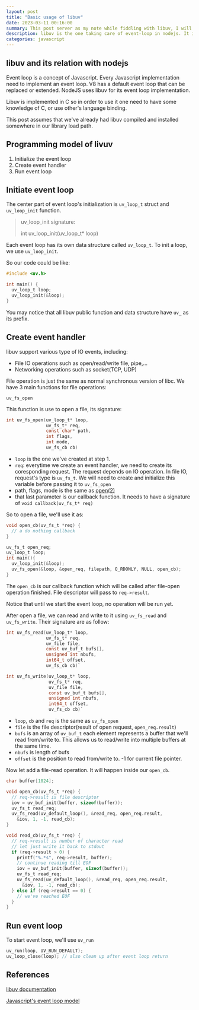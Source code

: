 ```yaml
---
layout: post
title: "Basic usage of libuv"
date: 2023-03-11 00:16:00
summary: This post server as my note while fiddling with libuv, I will write some basic program using libuv.
description: libuv is the one taking care of event-loop in nodejs. It is what make nodejs so good at IO operations while still running under a single thread. I will explain some basic usage of libuv in this post
categories: javascript
---
```


## libuv and its relation with nodejs

Event loop is a concept of Javascript. Every Javascript implementation need to implement an event loop.
V8 has a default event loop that can be replaced or extended.
NodeJS uses libuv for its event loop implementation.

Libuv is implemented in C so in order to use it one need to have some knowledge of C, or use other's language binding.

This post assumes that we've already had libuv compiled and installed somewhere in our library load path.

## Programming model of livuv

1. Initialize the event loop
2. Create event handler
3. Run event loop

## Initiate event loop 

The center part of event loop's initialization is `uv_loop_t` struct and `uv_loop_init` function.

> uv_loop_init signature:
>
> int uv_loop_init(uv_loop_t\* loop)

Each event loop has its own data structure called `uv_loop_t`.
To init a loop, we use `uv_loop_init`.

So our code could be like:

```c
#include <uv.h>

int main() {
  uv_loop_t loop;
  uv_loop_init(&loop);
}
```

You may notice that all libuv public function and data structure have `uv_` as its prefix.

## Create event handler

libuv support various type of IO events, including:

- File IO operations such as open/read/write file, pipe,...
- Networking operations such as socket(TCP, UDP)

File operation is just the same as normal synchronous version of libc.
We have 3 main functions for file operations:

`uv_fs_open`

This function is use to open a file, its signature:

```c
int uv_fs_open(uv_loop_t* loop, 
               uv_fs_t* req, 
               const char* path, 
               int flags, 
               int mode, 
               uv_fs_cb cb)
```

- `loop` is the one we've created at step 1.
- `req`: everytime we create an event handler, we need to create its coresponding request. The request depends on IO operation.
In file IO, request's type is `uv_fs_t`. We will need to create and initialize this variable before passing it to `uv_fs_open`
- path, flags, mode is the same as [open(2)](http://man7.org/linux/man-pages/man2/open.2.html)
- that last parameter is our callback function. It needs to have a signature of `void callback(uv_fs_t* req)`

So to open a file, we'll use it as:

```c
void open_cb(uv_fs_t *req) {
  // a do nothing callback
}

uv_fs_t open_req;
uv_loop_t loop;
int main(){
  uv_loop_init(&loop);
  uv_fs_open(&loop, &open_req, filepath, O_RDONLY, NULL, open_cb);
}
```

The `open_cb` is our callback function which will be called after file-open operation finished. File descriptor will pass to `req->result`.

Notice that until we start the event loop, no operation will be run yet.

After open a file, we can read and write to it using `uv_fs_read` and `uv_fs_write`. Their signature are as follow:

```c
int uv_fs_read(uv_loop_t* loop, 
               uv_fs_t* req, 
               uv_file file, 
               const uv_buf_t bufs[], 
               unsigned int nbufs, 
               int64_t offset, 
               uv_fs_cb cb)`
```

```c
int uv_fs_write(uv_loop_t* loop, 
                uv_fs_t* req, 
                uv_file file, 
                const uv_buf_t bufs[], 
                unsigned int nbufs, 
                int64_t offset, 
                uv_fs_cb cb)`
```

- `loop`, `cb` and `req` is the same as `uv_fs_open`
- `file` is the file descriptor(result of open request, `open_req.result`)
- `bufs` is an array of `uv_buf_t` each element represents a buffer that we'll read from/write to. This allows us to read/write into multiple buffers at the same time.
- `nbufs` is length of bufs
- `offset` is the position to read from/write to. -1 for current file pointer.

Now let add a file-read operation. It will happen inside our `open_cb`.

```c
char buffer[1024];

void open_cb(uv_fs_t *req) {
  // req->result is file descriptor
  iov = uv_buf_init(buffer, sizeof(buffer));
  uv_fs_t read_req;
  uv_fs_read(uv_default_loop(), &read_req, open_req.result,
    &iov, 1, -1, read_cb);
}

void read_cb(uv_fs_t *req) {
  // req->result is number of character read
  // let just write it back to stdout
  if (req->result > 0) {
    printf("%.*s", req->result, buffer);
    // continue reading till EOF
    iov = uv_buf_init(buffer, sizeof(buffer));
    uv_fs_t read_req;
    uv_fs_read(uv_default_loop(), &read_req, open_req.result,
      &iov, 1, -1, read_cb);
  } else if (req->result == 0) {
    // we've reached EOF
  }
}
```
## Run event loop

To start event loop, we'll use `uv_run`

```c
uv_run(loop, UV_RUN_DEFAULT);
uv_loop_close(loop); // also clean up after event loop return
```

## References

[libuv documentation](http://docs.libuv.org/en/v1.x/)

[Javascript's event loop model](https://developer.mozilla.org/en-US/docs/Web/JavaScript/EventLoop)
